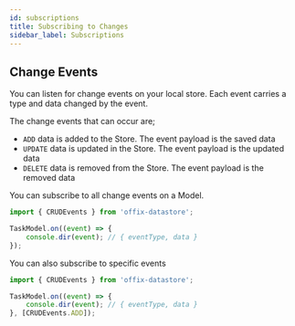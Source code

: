 ```yaml
---
id: subscriptions
title: Subscribing to Changes
sidebar_label: Subscriptions
---
```


## Change Events

You can listen for change events on your local store.
Each event carries a type and data changed by the event.

The change events that can occur are;
- `ADD` data is added to the Store.  The event payload is the saved data
- `UPDATE` data is updated in the Store. The event payload is the updated data
- `DELETE` data is removed from the Store. The event payload is the removed data

You can subscribe to all change events on a Model.

```typescript
import { CRUDEvents } from 'offix-datastore';

TaskModel.on((event) => {
    console.dir(event); // { eventType, data }
});
```

You can also subscribe to specific events

```typescript
import { CRUDEvents } from 'offix-datastore';

TaskModel.on((event) => {
    console.dir(event); // { eventType, data }
}, [CRUDEvents.ADD]);
```
